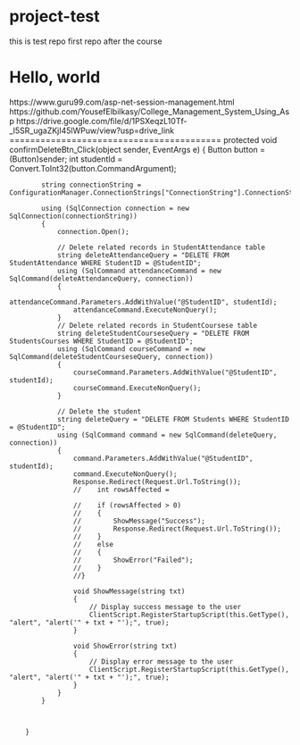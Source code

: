 # project-test
this is test repo
first repo after the course
<h1>Hello, world</h1>
https://www.guru99.com/asp-net-session-management.html
https://github.com/YousefElbilkasy/College_Management_System_Using_Asp
https://drive.google.com/file/d/1PSXeqzL10Tf-_l5SR_ugaZKjI45lWPuw/view?usp=drive_link
=========================================
protected void confirmDeleteBtn_Click(object sender, EventArgs e)
        {
            Button button = (Button)sender;
            int studentId = Convert.ToInt32(button.CommandArgument);

            string connectionString = ConfigurationManager.ConnectionStrings["ConnectionString"].ConnectionString;

            using (SqlConnection connection = new SqlConnection(connectionString))
            {
                connection.Open();

                // Delete related records in StudentAttendance table
                string deleteAttendanceQuery = "DELETE FROM StudentAttendance WHERE StudentID = @StudentID";
                using (SqlCommand attendanceCommand = new SqlCommand(deleteAttendanceQuery, connection))
                {
                    attendanceCommand.Parameters.AddWithValue("@StudentID", studentId);
                    attendanceCommand.ExecuteNonQuery();
                }
                // Delete related records in StudentCoursese table
                string deleteStudentCourseseQuery = "DELETE FROM StudentsCourses WHERE StudentID = @StudentID";
                using (SqlCommand courseCommand = new SqlCommand(deleteStudentCourseseQuery, connection))
                {
                    courseCommand.Parameters.AddWithValue("@StudentID", studentId);
                    courseCommand.ExecuteNonQuery();
                }

                // Delete the student
                string deleteQuery = "DELETE FROM Students WHERE StudentID = @StudentID";
                using (SqlCommand command = new SqlCommand(deleteQuery, connection))
                {
                    command.Parameters.AddWithValue("@StudentID", studentId);
                    command.ExecuteNonQuery();
                    Response.Redirect(Request.Url.ToString());
                    //    int rowsAffected = 

                    //    if (rowsAffected > 0)
                    //    {
                    //        ShowMessage("Success");
                    //        Response.Redirect(Request.Url.ToString());
                    //    }
                    //    else
                    //    {
                    //        ShowError("Failed");
                    //    }
                    //}

                    void ShowMessage(string txt)
                    {
                        // Display success message to the user
                        ClientScript.RegisterStartupScript(this.GetType(), "alert", "alert('" + txt + "');", true);
                    }

                    void ShowError(string txt)
                    {
                        // Display error message to the user
                        ClientScript.RegisterStartupScript(this.GetType(), "alert", "alert('" + txt + "');", true);
                    }
                }
            }



        }
